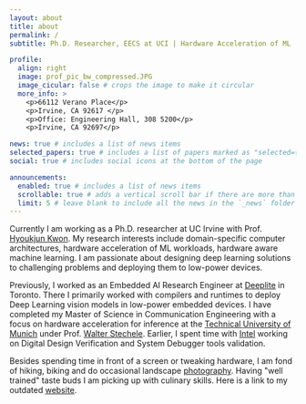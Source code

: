 ```yaml
---
layout: about
title: about
permalink: /
subtitle: Ph.D. Researcher, EECS at UCI | Hardware Acceleration of ML

profile:
  align: right
  image: prof_pic_bw_compressed.JPG
  image_cicular: false # crops the image to make it circular
  more_info: >
    <p>66112 Verano Place</p>
    <p>Irvine, CA 92617 </p>
    <p>Office: Engineering Hall, 308 5200</p>
    <p>Irvine, CA 92697</p>

news: true # includes a list of news items
selected_papers: true # includes a list of papers marked as "selected={true}"
social: true # includes social icons at the bottom of the page

announcements:
  enabled: true # includes a list of news items
  scrollable: true # adds a vertical scroll bar if there are more than 3 news items
  limit: 5 # leave blank to include all the news in the `_news` folder
---
```

<!--
latest_posts:
  enabled: true
  scrollable: true # adds a vertical scroll bar if there are more than 3 new posts items
  limit: 3 # leave blank to include all the blog posts
-->
Currently I am working as a Ph.D. researcher at UC Irvine with Prof. <a href='https://hyoukjunkwon.com/'>Hyoukjun Kwon</a>. My research interests include domain-specific computer architectures, hardware acceleration of ML workloads, hardware aware machine learning. I am passionate about designing deep learning solutions to challenging problems and deploying them to low-power devices.

Previously, I worked as an Embedded AI Research Engineer at <a href='https://www.deeplite.ai/'>Deeplite</a> in Toronto. There I primarily worked with compilers and runtimes to deploy Deep Learning vision models in low-power embedded devices. I have completed my Master of Science in Communication Engineering with a focus on hardware acceleration for inference at the <a href='https://www.tum.de/en/'>Technical University of Munich</a> under Prof. <a href='https://www.ce.cit.tum.de/en/lis/persons/management/walter-stechele/'>Walter Stechele</a>. Earlier, I spent time with <a href='https://www.intel.ca/content/www/ca/en/homepage.html'>Intel</a> working on Digital Design Verification and System Debugger tools validation. 
<!---
in the <a href='https://www.ce.cit.tum.de/en/lis/home/'>Chair of Integrated Systems</a> (LIS)
-->

 Besides spending time in front of a screen or tweaking hardware, I am fond of hiking, biking and do occasional landscape <a href='https://www.instagram.com/saptarshi_mrse7en/'>photography</a>. Having "well trained" taste buds I am picking up with culinary skills. Here is a link to my outdated <a href='https://sapmitra.github.io/old_website/'>website</a>.

<!-- Write your biography here. Tell the world about yourself. Link to your favorite [subreddit](http://reddit.com). You can put a picture in, too. The code is already in, just name your picture `prof_pic.jpg` and put it in the `img/` folder.

Put your address / P.O. box / other info right below your picture. You can also disable any of these elements by editing `profile` property of the YAML header of your `_pages/about.md`. Edit `_bibliography/papers.bib` and Jekyll will render your [publications page](/al-folio/publications/) automatically.

Link to your social media connections, too. This theme is set up to use [Font Awesome icons](https://fontawesome.com/) and [Academicons](https://jpswalsh.github.io/academicons/), like the ones below. Add your Facebook, Twitter, LinkedIn, Google Scholar, or just disable all of them.

-->